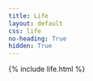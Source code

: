 ```yaml
---
title: Life
layout: default
css: life
no-heading: True
hidden: True
---
```


{% include life.html %}
